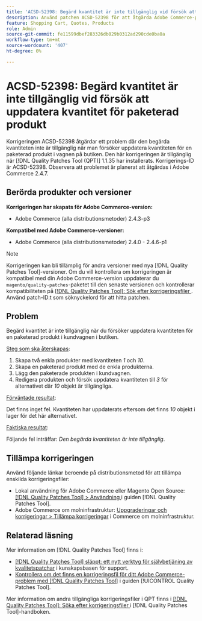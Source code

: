 ```yaml
---
title: 'ACSD-52398: Begärd kvantitet är inte tillgänglig vid försök att uppdatera kvantitet för paketerad produkt'
description: Använd patchen ACSD-52398 för att åtgärda Adobe Commerce-problemet där den begärda kvantiteten inte är tillgänglig när du försöker uppdatera kvantiteten för en paketerad produkt i kundvagnen på butiken.
feature: Shopping Cart, Quotes, Products
role: Admin
source-git-commit: fe11599dbef283326db029b0312ad290cde0ba0a
workflow-type: tm+mt
source-wordcount: '407'
ht-degree: 0%

---
```


# ACSD-52398: Begärd kvantitet är inte tillgänglig vid försök att uppdatera kvantitet för paketerad produkt

Korrigeringen ACSD-52398 åtgärdar ett problem där den begärda kvantiteten inte är tillgänglig när man försöker uppdatera kvantiteten för en paketerad produkt i vagnen på butiken. Den här korrigeringen är tillgänglig när [!DNL Quality Patches Tool (QPT)] 1.1.35 har installerats. Korrigerings-ID är ACSD-52398. Observera att problemet är planerat att åtgärdas i Adobe Commerce 2.4.7.

## Berörda produkter och versioner

**Korrigeringen har skapats för Adobe Commerce-version:**

* Adobe Commerce (alla distributionsmetoder) 2.4.3-p3

**Kompatibel med Adobe Commerce-versioner:**

* Adobe Commerce (alla distributionsmetoder) 2.4.0 - 2.4.6-p1

>[!NOTE]
>
>Korrigeringen kan bli tillämplig för andra versioner med nya [!DNL Quality Patches Tool]-versioner. Om du vill kontrollera om korrigeringen är kompatibel med din Adobe Commerce-version uppdaterar du `magento/quality-patches`-paketet till den senaste versionen och kontrollerar kompatibiliteten på [[!DNL Quality Patches Tool]: Sök efter korrigeringsfiler ](https://experienceleague.adobe.com/tools/commerce-quality-patches/index.html?lang=sv-SE). Använd patch-ID:t som söknyckelord för att hitta patchen.

## Problem

Begärd kvantitet är inte tillgänglig när du försöker uppdatera kvantiteten för en paketerad produkt i kundvagnen i butiken.

<u>Steg som ska återskapas</u>:

1. Skapa två enkla produkter med kvantiteten *1* och *10*.
1. Skapa en paketerad produkt med de enkla produkterna.
1. Lägg den paketerade produkten i kundvagnen.
1. Redigera produkten och försök uppdatera kvantiteten till *3* för alternativet där *10* objekt är tillgängliga.

<u>Förväntade resultat</u>:

Det finns inget fel. Kvantiteten har uppdaterats eftersom det finns *10* objekt i lager för det här alternativet.

<u>Faktiska resultat</u>:

Följande fel inträffar: *Den begärda kvantiteten är inte tillgänglig*.

## Tillämpa korrigeringen

Använd följande länkar beroende på distributionsmetod för att tillämpa enskilda korrigeringsfiler:

* Lokal användning för Adobe Commerce eller Magento Open Source: [[!DNL Quality Patches Tool] > Användning ](/help/tools/quality-patches-tool/usage.md) i guiden [!DNL Quality Patches Tool].
* Adobe Commerce om molninfrastruktur: [Uppgraderingar och korrigeringar > Tillämpa korrigeringar](https://experienceleague.adobe.com/docs/commerce-cloud-service/user-guide/develop/upgrade/apply-patches.html?lang=sv-SE) i Commerce om molninfrastruktur.

## Relaterad läsning

Mer information om [!DNL Quality Patches Tool] finns i:

* [[!DNL Quality Patches Tool] släppt: ett nytt verktyg för självbetjäning av kvalitetspatchar](https://experienceleague.adobe.com/sv/docs/commerce-knowledge-base/kb/announcements/commerce-announcements/magento-quality-patches-released-new-tool-to-self-serve-quality-patches) i kunskapsbasen för support.
* [Kontrollera om det finns en korrigeringsfil för ditt Adobe Commerce-problem med  [!DNL Quality Patches Tool]](/help/tools/quality-patches-tool/patches-available-in-qpt/check-patch-for-magento-issue-with-magento-quality-patches.md) i guiden [!UICONTROL Quality Patches Tool].


Mer information om andra tillgängliga korrigeringsfiler i QPT finns i [[!DNL Quality Patches Tool]: Söka efter korrigeringsfiler ](https://experienceleague.adobe.com/tools/commerce-quality-patches/index.html?lang=sv-SE) i [!DNL Quality Patches Tool]-handboken.
